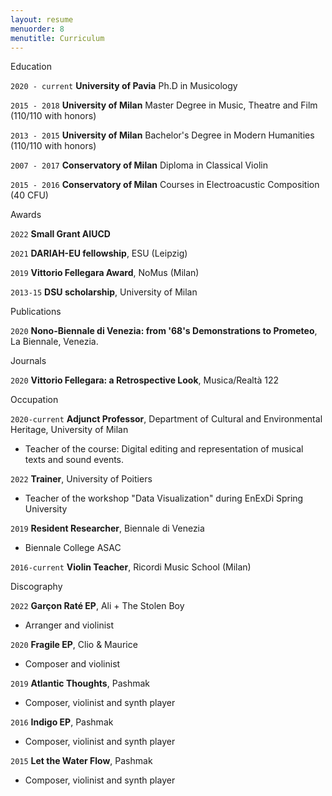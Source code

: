```yaml
---
layout: resume
menuorder: 8
menutitle: Curriculum
---
```


Education

`2020 - current`
__University of Pavia__
Ph.D in Musicology

`2015 - 2018`
__University of Milan__
Master Degree in Music, Theatre and Film (110/110 with honors)

`2013 - 2015`
__University of Milan__
Bachelor's Degree in Modern Humanities (110/110 with honors)


`2007 - 2017`
__Conservatory of Milan__
Diploma in Classical Violin

`2015 - 2016`
__Conservatory of Milan__
Courses in Electroacustic Composition (40 CFU)

Awards


`2022`
__Small Grant AIUCD__

`2021`
__DARIAH-EU fellowship__, ESU (Leipzig)

`2019`
__Vittorio Fellegara Award__, NoMus (Milan)

`2013-15`
__DSU scholarship__, University of Milan


Publications


`2020`
__Nono-Biennale di Venezia: from '68's Demonstrations to Prometeo__, La Biennale, Venezia.


Journals


`2020`
__Vittorio Fellegara: a Retrospective Look__, Musica/Realtà 122


Occupation


`2020-current`
__Adjunct Professor__, Department of Cultural and Environmental Heritage, University of Milan

- Teacher of the course: Digital editing and representation of musical texts and sound events.


`2022`
__Trainer__, University of Poitiers

- Teacher of the workshop "Data Visualization"
during EnExDi Spring University

`2019`
__Resident Researcher__, Biennale di Venezia

- Biennale College ASAC

`2016-current`
__Violin Teacher__, Ricordi Music School (Milan)


Discography


`2022`
__Garçon Raté EP__, Ali + The Stolen Boy

- Arranger and violinist

`2020`
__Fragile EP__, Clio & Maurice

- Composer and violinist

`2019`
__Atlantic Thoughts__, Pashmak

- Composer, violinist and synth player

`2016`
__Indigo EP__, Pashmak

- Composer, violinist and synth player

`2015`
__Let the Water Flow__, Pashmak

- Composer, violinist and synth player



<!-- ### Footer

Last updated: May 2013 -->
